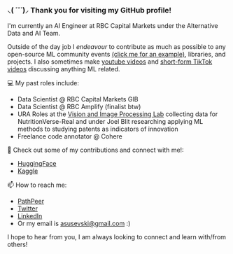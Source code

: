 ### ⸜( ˙˘˙)⸝ Thank you for visiting my GitHub profile!

I'm currently an AI Engineer at RBC Capital Markets under the Alternative Data and AI Team.

Outside of the day job I *endeavour* to contribute as much as possible to any open-source ML community events [(click me for an example)](https://huggingface.co/learn/computer-vision-course/unit0/welcome/welcome), libraries, and projects. I also sometimes make [youtube videos](https://www.youtube.com/channel/UChp2WL7ef771V0my0kZsBJg) and [short-form TikTok videos](https://www.tiktok.com/@a.susevski) discussing anything ML related.

:computer: My past roles include:
- Data Scientist @ RBC Capital Markets GIB
- Data Scientist @ RBC Amplify (finalist btw)
- URA Roles at the [Vision and Image Processing Lab](https://arxiv.org/html/2401.08598v1) collecting data for NutritionVerse-Real and under Joel Blit researching applying ML methods to studying patents as indicators of innovation
- Freelance code annotator @ Cohere

:blue_book: Check out some of my contributions and connect with me!:
- [HuggingFace](https://huggingface.co/asusevski)
- [Kaggle](https://www.kaggle.com/anthonysusevski)

📫 How to reach me:
- [PathPeer](https://app.pathpeer.com/p/anthonysusevski)
- [Twitter](https://twitter.com/asusevski)
- [LinkedIn](https://www.linkedin.com/in/asusevski)
- Or my email is asusevski@gmail.com :)

I hope to hear from you, I am always looking to connect and learn with/from others!

<!--
**asusevski/asusevski** is a ✨ _special_ ✨ repository because its `README.md` (this file) appears on your GitHub profile.

Here are some ideas to get you started:

- 🔭 I’m currently working on ...
- 🌱 I’m currently learning ...
- 👯 I’m looking to collaborate on ...
- 🤔 I’m looking for help with ...
- 💬 Ask me about ...
- 📫 How to reach me: ...
- 😄 Pronouns: ...
- ⚡ Fun fact: ...
-->
